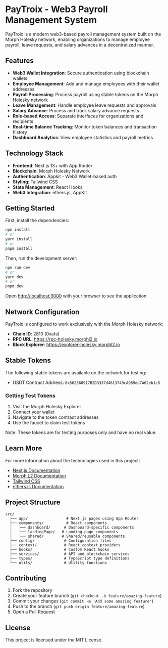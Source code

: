 # PayTroix - Web3 Payroll Management System

PayTroix is a modern web3-based payroll management system built on the Morph Holesky network, enabling organizations to manage employee payroll, leave requests, and salary advances in a decentralized manner.

## Features

- **Web3 Wallet Integration**: Secure authentication using blockchain wallets
- **Employee Management**: Add and manage employees with their wallet addresses
- **Payroll Processing**: Process payroll using stable tokens on the Morph Holesky network
- **Leave Management**: Handle employee leave requests and approvals
- **Salary Advance**: Process and track salary advance requests
- **Role-based Access**: Separate interfaces for organizations and recipients
- **Real-time Balance Tracking**: Monitor token balances and transaction history
- **Dashboard Analytics**: View employee statistics and payroll metrics

## Technology Stack

- **Frontend**: Next.js 13+ with App Router
- **Blockchain**: Morph Holesky Network
- **Authentication**: Appkit - Web3 Wallet-based auth
- **Styling**: Tailwind CSS
- **State Management**: React Hooks
- **Web3 Integration**: ethers.js, AppKit

## Getting Started

First, install the dependencies:

```bash
npm install
# or
yarn install
# or
pnpm install
```

Then, run the development server:

```bash
npm run dev
# or
yarn dev
# or
pnpm dev
```

Open [http://localhost:3000](http://localhost:3000) with your browser to see the application.

## Network Configuration

PayTroix is configured to work exclusively with the Morph Holesky network:

- **Chain ID**: 2810 (0xafa)
- **RPC URL**: https://rpc-holesky.morphl2.io
- **Block Explorer**: https://explorer-holesky.morphl2.io

## Stable Tokens

The following stable tokens are available on the network for testing:

- USDT Contract Address: `0x562368917B2D3337d4613749cA989dd7A62eb1c8`

### Getting Test Tokens

1. Visit the Morph Holesky Explorer
2. Connect your wallet
3. Navigate to the token contract addresses
4. Use the faucet to claim test tokens

Note: These tokens are for testing purposes only and have no real value.

## Learn More

For more information about the technologies used in this project:

- [Next.js Documentation](https://nextjs.org/docs)
- [Morph L2 Documentation](https://docs.morphl2.io/)
- [Tailwind CSS](https://tailwindcss.com/docs)
- [ethers.js Documentation](https://docs.ethers.org/v6/)

## Project Structure

```
src/
  ├── app/                 # Next.js pages using App Router
  ├── components/          # React components
  │   ├── dashboard/      # Dashboard-specific components
  │   ├── landingPage/   # Landing page components
  │   └── shared/        # Shared/reusable components
  ├── config/             # Configuration files
  ├── context/            # React context providers
  ├── hooks/              # Custom React hooks
  ├── services/           # API and blockchain services
  ├── types/              # TypeScript type definitions
  └── utils/              # Utility functions
```

## Contributing

1. Fork the repository
2. Create your feature branch (`git checkout -b feature/amazing-feature`)
3. Commit your changes (`git commit -m 'Add some amazing feature'`)
4. Push to the branch (`git push origin feature/amazing-feature`)
5. Open a Pull Request

## License

This project is licensed under the MIT License.
